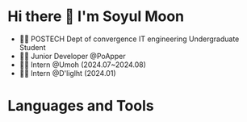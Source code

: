 # Hi there 👋 I'm Soyul Moon

- 👨‍🎓 POSTECH Dept of convergence IT engineering Undergraduate Student
- 👨‍💻 Junior Developer @PoApper
- 👨‍🚀 Intern @Umoh (2024.07~2024.08)
- 👨‍🚀 Intern @D'liglht (2024.01)

# Languages and Tools
